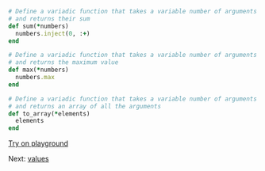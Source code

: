 ```rb
# Define a variadic function that takes a variable number of arguments
# and returns their sum
def sum(*numbers)
  numbers.inject(0, :+)
end

# Define a variadic function that takes a variable number of arguments
# and returns the maximum value
def max(*numbers)
  numbers.max
end

# Define a variadic function that takes a variable number of arguments
# and returns an array of all the arguments
def to_array(*elements)
  elements
end
```

[Try on playground](https://onecompiler.com/ruby/3yh7dhbz9)

Next: [values](/2022/11/12/strings-and-runes.html)
